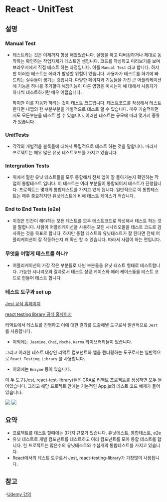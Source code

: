 # React - UnitTest

## 설명

### Manual Test

- 테스트라는 것은 이제까지 항상 해왔었습니다. 실행을 하고 디버깅하거나 제대로 동작하는 확인하는 작업자체가 테스트인 셈입니다. 코드를 작성하고 미리보기를 보며 브라우저에서 직접 테스트 하는 과정입니다. 이를 `Manual Test` 라고 합니다. 하지만 이러한 테스트는 에러가 발생할 위험이 있습니다. 사용자가 테스트를 하기에 빠드리는 실수들이 생기는 것입니다. 다양한 페이지와 기능들을 가진 큰 어플리케이션에 기능을 하나를 추가할때 해당기능이 다른 영향을 미치는지 에 대해서 사용자가 하나씩 테스트하기란 매우 어렵습니다.

  하지만 이를 자동화 하려는 것이 테스트 코드입니다. 테스트코드를 작성해서 테스트 한다면 내앱의 한 부분부분을 개별적으로 테스트 할 수 있습니다. 매우 기술적이면서도 모든부분을 테스트 할 수 있습니다. 이러한 테스트는 규모에 따라 몇가지 종류가 있습니다.

### UnitTests

- 각각의 개별적을 블록들에 대해서 독립적으로 테스트 하는 것을 말합니다. 따라서 프로젝트는 매우 많은 유닛 테스트코드를 가지고 있습니다.

### Intergration Tests

- 위에서 말한 유닛 테스트들을 모두 통합해서 전체 앱이 잘 돌아가는지 확인하는 작업이 통합테스트 입니다. 이 테스트는 여러 부분들이 통합되어서 테스트가 진행됩니다.
  프로젝트는 몇개의 통합테스트를 가지고 있게 됩니다. 일반적으로 이 통합테스트는 매우 중요하지만 유닛테스트에 비해 테스트 케이스가 적습니다.

### End to End Tests (e2e)

- 이것은 인간이 해야하는 모든 테스트를 모두 테스트코드로 작성해서 테스트 하는 것을 말합니다. 사람이 어플리케이션을 사용하는 모든 시나리오들을 테스트 코드로 검사하는 것을 목표로 합니다. 하지만 통합 테스트와 유닛테스트가 잘 된다면 전체 어플리케이션이 잘 작동하는지 꽤 확신 할 수 있습니다. 따라서 사람이 하는 편입니다.

### 무엇을 어떻게 테스트를 하나?

- 어플리케이션의 가장 작은 부분들로 나뉜 부분들을 유닛 테스트 형태로 테스트합니다. 가능한 시나리오와 결과로서 테스트 성공 케이스와 에러 케이스들을 테스트 코드로 만들어 테스트 합니다.

### 테스트 도구과 set up

[Jest 공식 홈페이지](https://jestjs.io/)

[react testing library 공식 홈페이지](https://testing-library.com/docs/react-testing-library/intro/)

리액트에서 테스트를 진행하고 이에 대한 결과를 도출해낼 도구로서 일반적으로 `Jest` 를 사용합니다.

- 이외에는 `Jasmine`, `Chai`, `Mocha`, `Karma` 라이브러리들이 있습니다.

그리고 이러한 테스트 대상인 리액트 컴포넌트와 앱을 렌더링하는 도구로서는 일반적으로 `React Testing Library` 를 사용합니다.

- 이외에는 `Enzyme` 등이 있습니다.

이 두 도구(Jest, react-test-library)들은 CRA로 리액트 프로젝트를 생성하면 모두 들어있습니다.
그리고 해당 프로젝트 안에는 기본적인 App.js의 테스트 코드 예제가 들어있습니다.

![](https://images.velog.io/images/doodream/post/5068d383-0e20-4a66-ba2d-672986278faa/image.png)
![](https://images.velog.io/images/doodream/post/7f392f5b-8a99-405d-abe5-f9dde403eca2/image.png)

## 요약

- 프로젝트를 테스트 할때에는 3가지 규모가 있습니다. 유닛테스트, 통합테스트, e2e
- 유닛 테스트로 개별 컴포넌트를 테스트하고 여러 컴포넌트를 모아 통합 테스트를 합니다. 한 프로젝트는 많은수의 유닛테스트와 수십개의 통합테스트를 가지고 있습니다.
- React에서의 테스트 도구로서 Jest, react-testing-library가 가장많이 사용됩니다.

## 참고

-[Udemy 강의](http://https://www.udemy.com/course/react-the-complete-guide-incl-redux/learn/lecture/25599684#content)

